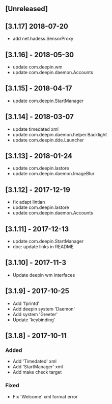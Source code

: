 ## [Unreleased]

## [3.1.17] 2018-07-20
*   add net.hadess.SensorProxy

## [3.1.16] - 2018-05-30
- update com.deepin.wm
- update com.deepin.daemon.Accounts

## [3.1.15] - 2018-04-17
- update com.deepin.StartManager

## [3.1.14] - 2018-03-07
- update timedated xml
- update com.deepin.daemon.helper.Backlight
- update com.deepin.dde.Launcher

## [3.1.13] - 2018-01-24
- update com.deepin.lastore
- update com.deepin.daemon.ImageBlur

## [3.1.12] - 2017-12-19
- fix adapt lintian
- update com.deepin.lastore
- update com.deepin.daemon.Accounts

## [3.1.11] - 2017-12-13
- update com.deepin.StartManager
- doc: update links in README

## [3.1.10] - 2017-11-3
- Update deepin wm interfaces


## [3.1.9] - 2017-10-25
- Add 'fprintd'
- Add deepin system 'Daemon'
- Add system 'Greeter'
- Update 'keybinding'


## [3.1.8] - 2017-10-11
### Added
- Add 'Timedated' xml
- Add 'StartManager' xml
- Add make check target

### Fixed
- Fix 'Welcome' xml format error
